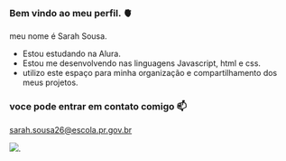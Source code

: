 ### Bem vindo ao meu perfil. 🫀 

meu nome é Sarah Sousa.

- Estou estudando na Alura.
- Estou me desenvolvendo nas linguagens Javascript, html e css.
- utilizo este espaço para minha organização e compartilhamento dos meus projetos.

### voce pode entrar em contato comigo 📫 

sarah.sousa26@escola.pr.gov.br


 ![](https://media.tenor.com/3vyG_tzaHb4AAAAC/confused-confused-face.gif).
